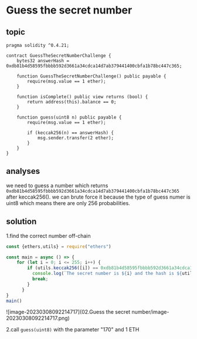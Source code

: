 # Guess the secret number

## topic

```solidity
pragma solidity ^0.4.21;

contract GuessTheSecretNumberChallenge {
    bytes32 answerHash = 0xdb81b4d58595fbbbb592d3661a34cdca14d7ab379441400cbfa1b78bc447c365;

    function GuessTheSecretNumberChallenge() public payable {
        require(msg.value == 1 ether);
    }
    
    function isComplete() public view returns (bool) {
        return address(this).balance == 0;
    }

    function guess(uint8 n) public payable {
        require(msg.value == 1 ether);

        if (keccak256(n) == answerHash) {
            msg.sender.transfer(2 ether);
        }
    }
}
```

## analyses

we need to guess a number which returns `0xdb81b4d58595fbbbb592d3661a34cdca14d7ab379441400cbfa1b78bc447c365` after keccak256(). we can brute force it because the type of guess numer is uint8 which means there are only 256 probabilities.

## solution

1.find the correct number off-chain

```js
const {ethers,utils} = require("ethers")

const main = async () => {
    for (let i = 0; i <= 255; i++) {
        if (utils.keccak256([i]) == 0xdb81b4d58595fbbbb592d3661a34cdca14d7ab379441400cbfa1b78bc447c365) {
          console.log(`The secret number is ${i} and the hash is ${utils.keccak256([i])}`);
          break;
        }
      }
}
main()
```

![image-20230308092214717](02.Guess the secret number/image-20230308092214717.png)

2.call `guess(uint8)` with the parameter "170" and 1 ETH







































































































































